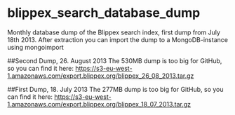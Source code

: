 blippex_search_database_dump
============================

Monthly database dump of the Blippex search index, first dump from July 18th 2013.
After extraction you can import the dump to a MongoDB-instance using mongoimport

##Second Dump, 26. August 2013
The 530MB dump is too big for GitHub, so you can find it here:
https://s3-eu-west-1.amazonaws.com/export.blippex.org/blippex_26_08_2013.tar.gz

##First Dump, 18. July 2013
The 277MB dump is too big for GitHub, so you can find it here:
https://s3-eu-west-1.amazonaws.com/export.blippex.org/blippex_18_07_2013.tar.gz

